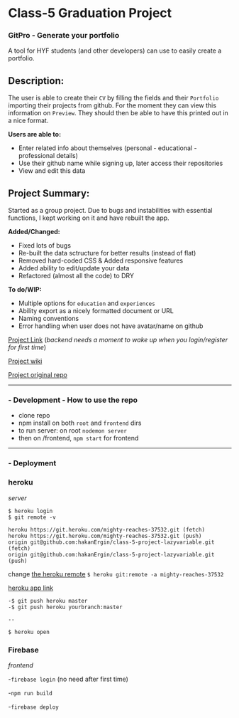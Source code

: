 # Class-5 Graduation Project

### GitPro - Generate your portfolio

A tool for HYF students (and other developers) can use to easily create a portfolio.

## Description:

The user is able to create their `CV` by filling the fields and their `Portfolio` importing their projects from github. For the moment they can view this information on `Preview`. They should then be able to have this printed out in a nice format.

**Users are able to:**

- Enter related info about themselves (personal - educational - professional details)
- Use their github name while signing up, later access their repositories
- View and edit this data

## Project Summary:

Started as a group project. Due to bugs and instabilities with essential functions, I kept working on it and have rebuilt the app.

**Added/Changed:**

- Fixed lots of bugs
- Re-built the data sctructure for better results (instead of flat)
- Removed hard-coded CSS & Added responsive features
- Added ability to edit/update your data
- Refactored (almost all the code) to DRY

**To do/WIP:**

- Multiple options for `education` and `experiences`
- Ability export as a nicely formatted document or URL
- Naming conventions
- Error handling when user does not have avatar/name on github

[Project Link](https://portfolio-d9052.firebaseapp.com/)
(_backend needs a moment to wake up when you login/register for first time_)

[Project wiki](https://github.com/HackYourFutureBelgium/class-5-project/wiki/lazyvariable)

[Project original repo](https://github.com/HackYourFutureBelgium/class-5-project-lazyvariable)

---

### - Development - How to use the repo

- clone repo
- npm install on both `root` and `frontend` dirs
- to run server: on root `nodemon server`
- then on /frontend, `npm start` for frontend

---

### - Deployment

### heroku

_server_

```
$ heroku login
$ git remote -v
```

```
heroku https://git.heroku.com/mighty-reaches-37532.git (fetch)
heroku https://git.heroku.com/mighty-reaches-37532.git (push)
origin git@github.com:hakanErgin/class-5-project-lazyvariable.git (fetch)
origin git@github.com:hakanErgin/class-5-project-lazyvariable.git (push)
```

change [the heroku remote](https://stackoverflow.com/questions/6226846/how-to-change-a-git-remote-on-heroku)
`$ heroku git:remote -a mighty-reaches-37532`

[heroku app link](https://mighty-reaches-37532.herokuapp.com/)

```
-$ git push heroku master
-$ git push heroku yourbranch:master

--

$ heroku open
```

### Firebase

_frontend_

-`firebase login` (no need after first time)

-`npm run build`

-`firebase deploy`
